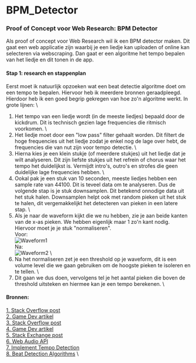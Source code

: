 # BPM_Detector

### Proof of Concept voor Web Research: BPM Detector
Als proof of concept voor Web Research wil ik een BPM detector maken. Dit gaat een web applicatie zijn waarbij je een liedje kan uploaden of online kan selecteren via webscraping. Dan gaat er een algoritme het tempo bepalen van het liedje en dit tonen in de app.

#### Stap 1: research en stappenplan
Eerst moet ik natuurlijk opzoeken wat een beat detectie algoritme doet om een tempo te bepalen. Hiervoor heb ik meerdere bronnen geraadpleegd. Hierdoor heb ik een goed begrip gekregen van hoe zo'n algoritme werkt. In grote lijnen: \
1. Het tempo van een liedje wordt (in de meeste liedjes) bepaald door de kickdrum. Dit is technisch gezien lage frequencies die ritmisch voorkomen. \
2. Het liedje moet door een "low pass" filter gehaalt worden. Dit filtert de hoge frequencies uit het liedje zodat je enkel nog de lage over hebt, de frequencies die van nut zijn voor tempo detectie. \
3. Hierna kies je een klein stukje (of meerdere stukjes) uit het liedje dat je wilt analyseren. Dit zijn liefste stukjes uit het refrein of chorus waar het tempo het duidelijkst is. Vermijdt intro's, outro's en strofes die geen duidelijke lage frequencies hebben. \
4. Ookal pak je een stuk van 10 seconden, meeste liedjes hebben een sample rate van 44100. Dit is teveel data om te analyseren. Dus de volgende stap is je stuk downsamplen. Dit betekend onnodige data uit het stuk halen. Downsamplen helpt ook met random pieken uit het stuk te halen, dit vergemakkelijkt het detecteren van pieken in een latere stap. \
5. Als je naar de waveform kijkt die we nu hebben, zie je aan beide kanten van de x-as pieken. We hebben eigenlijk maar 1 zo'n kant nodig. Hiervoor moet je je stuk "normaliseren". \
Voor: \
![Waveform1](https://i.imgur.com/RYlCOD4.png) \
Na: \
![Waveform2](https://i.imgur.com/GUHNPSK.png) \
6. Na het normaliseren zet je een threshold op je waveform, dit is een volume level die we gaan gebruiken om de hoogste pieken te isoleren en te tellen. \
7. Dit gaan we dus doen, vervolgens tel je het aantal pieken die boven de threshold uitsteken en hiermee kan je een tempo berekenen. \



#### Bronnen:
[1. Stack Overflow post](https://en.wikipedia.org/wiki/Beat_detection) \
[2. Game Dev artikel](https://www.clear.rice.edu/elec301/Projects01/beat_sync/beatalgo.html) \
[3. Stack Overflow post](https://stackoverflow.com/questions/657073/how-to-detect-the-bpm-of-a-song-in-php) \
[4. Game Dev artikel](http://archive.gamedev.net/archive/reference/programming/features/beatdetection/index.html) \
[5. Stack Exchange post](https://sound.stackexchange.com/questions/27460/how-do-software-algorithms-to-calculate-bpm-usually-work) \
[6. Web Audio API](https://developer.mozilla.org/en-US/docs/Web/API/Web_Audio_API) \
[7. Implement Tempo Detection](https://askmacgyver.com/blog/tutorial/how-to-implement-tempo-detection-in-your-application) \
[8. Beat Detection Algorithms](http://mziccard.me/2015/05/28/beats-detection-algorithms-1/) \
